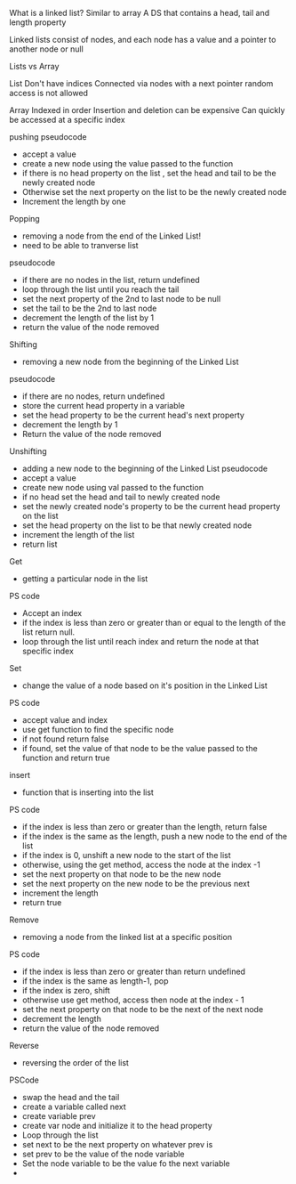 What is a linked list?
Similar to array 
A DS that contains a head, tail and length property

Linked lists consist of nodes, and each node has a value and a pointer to another node or null

Lists vs Array

List 
Don't have indices
Connected via nodes with a next pointer
random access is not allowed 


Array
Indexed in order
Insertion and deletion can be expensive 
Can quickly be accessed at a specific index

pushing pseudocode
- accept a value 
- create a new node using the value passed to the function 
- if there is no head property on the list , set the head and tail to be the newly created node
- Otherwise set the next property on the list to be the newly created node 
- Increment the length by one 

Popping
- removing a node from the end of the Linked List!
- need to be able to tranverse list

pseudocode 
- if there are no nodes in the list, return undefined
- loop through the list until you reach the tail
- set the next property of the 2nd to last node to be null
- set the tail to be the 2nd to last node 
- decrement the length of the list by 1
- return the value of the node removed


Shifting 
- removing a new node from the beginning of the Linked List

pseudocode
- if there are no nodes, return undefined
- store the current head property in a variable
- set the head property to be the current head's next property
- decrement the length by 1
- Return the value of the node removed


Unshifting
- adding a new node to the beginning of the Linked List
pseudocode
- accept a value
- create new node using val passed to the function 
- if no head set the head and tail to newly created node
- set the newly created node's property to be the current head property on the list
- set the head property on the list to be that newly created node
- increment the length of the list 
- return list


Get
- getting a particular node in the list 

PS code
- Accept an index
- if the index is less than zero or greater than or equal to the length of the list return null.
- loop through the list until reach index and return the node at that specific index



Set
- change the value of a node based on it's position in the Linked List

PS code
- accept value and index
- use get function to find the specific node
- if not found return false
- if found, set the value of that node to be the value passed to the function and return true


insert
- function that is inserting into the list

PS code
- if the index is less than zero or greater than the length, return false
- if the index is the same as the length, push a new node to the end of the list
- if the index is 0, unshift a new node to the start of the list 
- otherwise, using the get method, access the node at the index -1
- set the next property on that node to be the new node
- set the next property on the new node to be the previous next 
- increment the length
- return true

Remove 
- removing a node from the linked list at a specific position

PS code
- if the index is less than zero or greater than return undefined
- if the index is the same as length-1, pop
- if the index is zero, shift
- otherwise use get method, access then node at the index - 1
- set the next property on that node to be the next of the next node 
- decrement the length
- return the value of the node removed


Reverse 
- reversing the order of the list 

PSCode 
- swap the head and the tail 
- create a variable called next
- create variable prev
- create var node and initialize it to the head property
- Loop through the list
- set next to be the next property on whatever prev is
- set prev to be the value of the node variable
- Set the node variable to be the value fo the next variable
- 